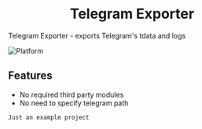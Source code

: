 <h1 align="center">
  <br>
  Telegram Exporter
  <br>
</h1>

Telegram Exporter - exports Telegram's tdata and logs

![Platform](https://img.shields.io/powershellgallery/p/TelegramExporter?logo=windows)

## Features

- No required third party modules
- No need to specify telegram path



``` Just an example project ```

